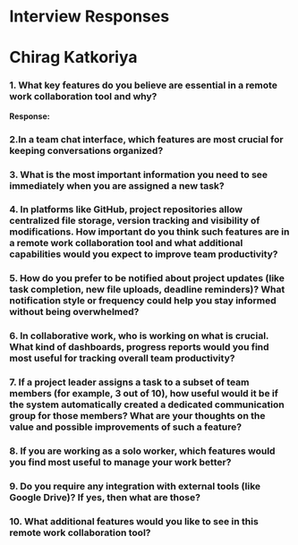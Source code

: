 # Interview Responses

# Chirag Katkoriya

### 1. What key features do you believe are essential in a remote work collaboration tool and why?</small>  
**Response:** 

### 2.In a team chat interface, which features are most crucial for keeping conversations organized?</small> 

### 3. What is the most important information you need to see immediately when you are assigned a new task?</small>  

### 4. In platforms like GitHub, project repositories allow centralized file storage, version tracking and visibility of modifications. How important do you think such features are in a remote work collaboration tool and what additional capabilities would you expect to improve team productivity?</small>  

### 5. How do you prefer to be notified about project updates (like task completion, new file uploads, deadline reminders)? What notification style or frequency could help you stay informed without being overwhelmed?</small>  

### 6. In collaborative work, who is working on what is crucial. What kind of dashboards, progress reports would you find most useful for tracking overall team productivity?</small>  

### 7. If a project leader assigns a task to a subset of team members (for example, 3 out of 10), how useful would it be if the system automatically created a dedicated communication group for those members? What are your thoughts on the value and possible improvements of such a feature?</small>  

### 8. If you are working as a solo worker, which features would you find most useful to manage your work better?</small>  

### 9. Do you require any integration with external tools (like Google Drive)? If yes, then what are those?</small>  

### 10. What additional features would you like to see in this remote work collaboration tool?</small>  
